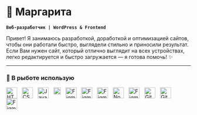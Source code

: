 # 🚀 Маргарита

**`Веб-разработчик | WordPress & Frontend`**

Привет! Я занимаюсь разработкой, доработкой и оптимизацией сайтов, чтобы они работали быстро, выглядели стильно и приносили результат. Если Вам нужен сайт, который отлично выглядит на всех устройствах, легко редактируется и быстро загружается — я готова помочь! ✨

---

### 💼 В рыботе использую

<img align="left" alt="HTML" width="30px" style="padding-right:10px;" src="https://cdn.jsdelivr.net/gh/devicons/devicon/icons/html5/html5-plain.svg" />
<img align="left" alt="CSS" width="30px" style="padding-right:10px;" src="https://cdn.jsdelivr.net/gh/devicons/devicon/icons/css3/css3-plain.svg" />
<img align="left" alt="JavaScript" width="30px" style="padding-right:10px;" src="https://cdn.jsdelivr.net/gh/devicons/devicon/icons/javascript/javascript-plain.svg" />
<img align="left" alt="Figma" width="20px" style="padding-right:10px;" src="https://upload.wikimedia.org/wikipedia/commons/3/33/Figma-logo.svg" />
<img align="left" alt="Figma" width="30px" style="padding-right:10px;" src="https://upload.wikimedia.org/wikipedia/commons/9/98/WordPress_blue_logo.svg" />
<img align="left" alt="Figma" width="30px" style="padding-right:10px;" src="https://cdn4.iconfinder.com/data/icons/logos-and-brands/512/109_Elementor_logo_logos-1024.png" />
<img align="left" alt="Figma" width="30px" style="padding-right:10px;" src="https://images.icon-icons.com/2429/PNG/512/tilda_logo_icon_147224.png" />
<img align="left" alt="NodeJS" width="30px" style="padding-right:10px;" src="https://cdn.jsdelivr.net/gh/devicons/devicon/icons/nodejs/nodejs-original.svg" />
<img align="left" alt="Figma" width="30px" style="padding-right:10px; " src="https://cdn.iconscout.com/icon/free/png-512/free-sass-logo-icon-download-in-svg-png-gif-file-formats--technology-social-media-company-brand-vol-6-pack-logos-icons-2945135.png?f=webp&w=512" />
<img align="left" alt="GitHub" width="30px" style="padding-right:10px;" src="https://cdn.jsdelivr.net/gh/devicons/devicon/icons/github/github-original.svg" />
<img align="left" alt="Git" width="30px" style="padding-right:10px;" src="https://cdn.jsdelivr.net/gh/devicons/devicon/icons/git/git-original.svg" />
<img align="left" alt="Figma" width="30px" style="padding-right:10px; " src="https://cdn.pixabay.com/photo/2023/05/08/00/43/chatgpt-7977357_1280.png" />
<br />

#
